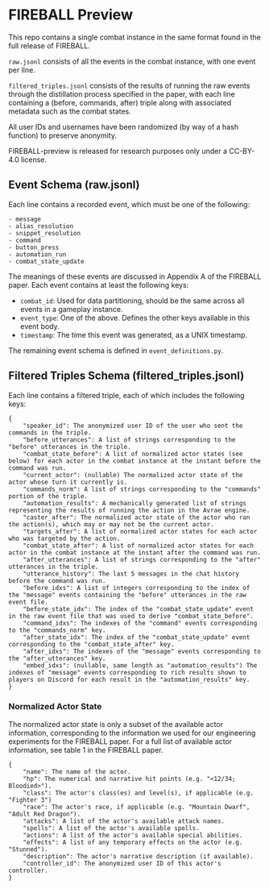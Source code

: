 # FIREBALL Preview

This repo contains a single combat instance in the same format found in the full release of FIREBALL.

`raw.jsonl` consists of all the events in the combat instance, with one event per line.

`filtered_triples.jsonl` consists of the results of running the raw events through the distillation process specified in
the paper, with each line containing a (before, commands, after) triple along with associated metadata such as the
combat states.

All user IDs and usernames have been randomized (by way of a hash function) to preserve anonymity.

FIREBALL-preview is released for research purposes only under a CC-BY-4.0 license.

## Event Schema (raw.jsonl)

Each line contains a recorded event, which must be one of the following:

```text
- message
- alias_resolution
- snippet_resolution
- command
- button_press
- automation_run
- combat_state_update
```

The meanings of these events are discussed in Appendix A of the FIREBALL paper. Each event contains at least the
following keys:

- `combat_id`: Used for data partitioning, should be the same across all events in a gameplay instance.
- `event_type`: One of the above. Defines the other keys available in this event body.
- `timestamp`: The time this event was generated, as a UNIX timestamp.

The remaining event schema is defined in `event_definitions.py`.

## Filtered Triples Schema (filtered_triples.jsonl)

Each line contains a filtered triple, each of which includes the following keys:

```text
{
    "speaker_id": The anonymized user ID of the user who sent the commands in the triple.
    "before_utterances": A list of strings corresponding to the "before" utterances in the triple.
    "combat_state_before": A list of normalized actor states (see below) for each actor in the combat instance at the instant before the command was run.
    "current_actor": (nullable) The normalized actor state of the actor whose turn it currently is.
    "commands_norm": A list of strings corresponding to the "commands" portion of the triple.
    "automation_results": A mechanically generated list of strings representing the results of running the action in the Avrae engine.
    "caster_after": The normalized actor state of the actor who ran the action(s), which may or may not be the current actor.
    "targets_after": A list of normalized actor states for each actor who was targeted by the action.
    "combat_state_after": A list of normalized actor states for each actor in the combat instance at the instant after the command was run.
    "after_utterances": A list of strings corresponding to the "after" utterances in the triple.
    "utterance_history": The last 5 messages in the chat history before the command was run.
    "before_idxs": A list of integers corresponding to the index of the "message" events containing the "before" utterances in the raw event file.
    "before_state_idx": The index of the "combat_state_update" event in the raw event file that was used to derive "combat_state_before".
    "command_idxs": The indexes of the "command" events corresponding to the "commands_norm" key.
    "after_state_idx": The index of the "combat_state_update" event corresponding to the "combat_state_after" key.
    "after_idxs": The indexes of the "message" events corresponding to the "after_utterances" key.
    "embed_idxs": (nullable, same length as "automation_results") The indexes of "message" events corresponding to rich results shown to players on Discord for each result in the "automation_results" key.
}
```

### Normalized Actor State

The normalized actor state is only a subset of the available actor information, corresponding to the information we
used for our engineering experiments for the FIREBALL paper. For a full list of available actor information, see table 1
in the FIREBALL paper.

```text
{
    "name": The name of the actor.
    "hp": The numerical and narrative hit points (e.g. "<12/34; Bloodied>").
    "class": The actor's class(es) and level(s), if applicable (e.g. "Fighter 3")
    "race": The actor's race, if applicable (e.g. "Mountain Dwarf", "Adult Red Dragon").
    "attacks": A list of the actor's available attack names.
    "spells": A list of the actor's available spells.
    "actions": A list of the actor's available special abilities.
    "effects": A list of any temporary effects on the actor (e.g. "Stunned").
    "description": The actor's narrative description (if available).
    "controller_id": The anonymized user ID of this actor's controller.
}
```
